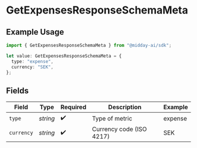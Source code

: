 # GetExpensesResponseSchemaMeta

## Example Usage

```typescript
import { GetExpensesResponseSchemaMeta } from "@midday-ai/sdk";

let value: GetExpensesResponseSchemaMeta = {
  type: "expense",
  currency: "SEK",
};
```

## Fields

| Field                    | Type                     | Required                 | Description              | Example                  |
| ------------------------ | ------------------------ | ------------------------ | ------------------------ | ------------------------ |
| `type`                   | *string*                 | :heavy_check_mark:       | Type of metric           | expense                  |
| `currency`               | *string*                 | :heavy_check_mark:       | Currency code (ISO 4217) | SEK                      |